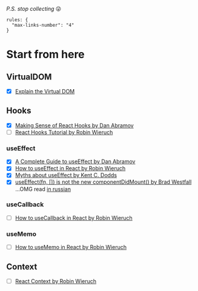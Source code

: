 *P.S. stop collecting* 😜
```
rules: {
  "max-links-number": "4"
}
```

# Start from here

## VirtualDOM
- [x] [Explain the Virtual DOM](./virtualDOM/virtualDOM.md)

## Hooks

- [x] [Making Sense of React Hooks by Dan Abramov](https://medium.com/@dan_abramov/making-sense-of-react-hooks-fdbde8803889)
- [ ] [React Hooks Tutorial by Robin Wieruch](https://www.robinwieruch.de/react-hooks)

### useEffect

- [x] [A Complete Guide to useEffect by Dan Abramov](https://overreacted.io/a-complete-guide-to-useeffect/)
- [x] [How to useEffect in React by Robin Wieruch](https://www.robinwieruch.de/react-useeffect-hook)
- [x] [Myths about useEffect by Kent C. Dodds](https://epicreact.dev/myths-about-useeffect/)
- [x] [useEffect(fn, []) is not the new componentDidMount() by Brad Westfall](https://reacttraining.com/blog/useEffect-is-not-the-new-componentDidMount/) ...OMG read [in russian](https://stasonmars.ru/javascript/useeffect-eto-ne-novyi-componentdidmount/)

### useCallback

- [ ] [How to useCallback in React by Robin Wieruch](https://www.robinwieruch.de/react-usecallback-hook)

### useMemo

- [ ] [How to useMemo in React by Robin Wieruch](https://www.robinwieruch.de/react-usememo-hook)

## Context

- [ ] [React Context by Robin Wieruch](https://www.robinwieruch.de/react-context)

